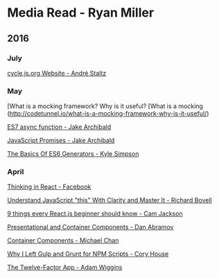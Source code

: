 # Media Read - Ryan Miller

## 2016

### July

[cycle.js.org Website - André Staltz](http://cycle.js.org/)

### May
[What is a mocking framework? Why is it useful?
[What is a mocking (http://codetunnel.io/what-is-a-mocking-framework-why-is-it-useful/)

[ES7 async function - Jake Archibald](https://jakearchibald.com/2014/es7-async-functions/)

[JavaScript Promises - Jake Archibald](http://www.html5rocks.com/en/tutorials/es6/promises/)

[The Basics Of ES6 Generators - Kyle Simpson](https://davidwalsh.name/es6-generators)

### April

[Thinking in React - Facebook](https://facebook.github.io/react/docs/thinking-in-react.html)

[Understand JavaScript "this" With Clarity and Master It - Richard Bovell](http://javascriptissexy.com/understand-javascripts-this-with-clarity-and-master-it/)

[9 things every React.js beginner should know - Cam Jackson](https://camjackson.net/post/9-things-every-reactjs-beginner-should-know)

[Presentational and Container Components - Dan Abramov](https://medium.com/@dan_abramov/smart-and-dumb-components-7ca2f9a7c7d0#.7y20zllnv)

[Container Components - Michael Chan](https://medium.com/@learnreact/container-components-c0e67432e005#.k7u999a5f)

[Why I Left Gulp and Grunt for NPM Scripts - Cory House](https://medium.freecodecamp.com/why-i-left-gulp-and-grunt-for-npm-scripts-3d6853dd22b8#.7pilmnscl)

[The Twelve-Factor App - Adam Wiggins](http://12factor.net)
